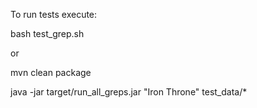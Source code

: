 To run tests execute:

bash test_grep.sh

or

mvn clean package

java -jar target/run_all_greps.jar "Iron Throne" test_data/*
